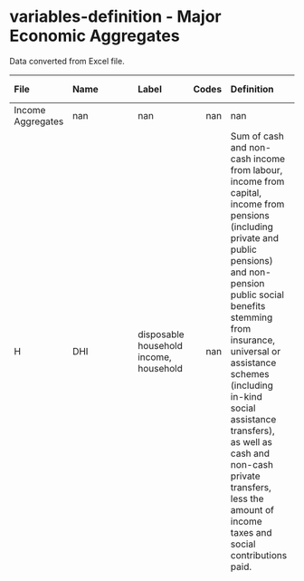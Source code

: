 # variables-definition - Major Economic Aggregates

Data converted from Excel file.

| File              | Name       | Label                                  |   Codes | Definition                                                                                                                                                                                                                                                                                                                                                                                     | Notes / comments                                                                                                                                                                                                                                                                                                                                                                                                                                                                                                                                                                                                                                                                                                                                                                                           |
|:------------------|:-----------|:---------------------------------------|--------:|:-----------------------------------------------------------------------------------------------------------------------------------------------------------------------------------------------------------------------------------------------------------------------------------------------------------------------------------------------------------------------------------------------|:-----------------------------------------------------------------------------------------------------------------------------------------------------------------------------------------------------------------------------------------------------------------------------------------------------------------------------------------------------------------------------------------------------------------------------------------------------------------------------------------------------------------------------------------------------------------------------------------------------------------------------------------------------------------------------------------------------------------------------------------------------------------------------------------------------------|
| Income Aggregates | nan        | nan                                    |     nan | nan                                                                                                                                                                                                                                                                                                                                                                                            | nan                                                                                                                                                                                                                                                                                                                                                                                                                                                                                                                                                                                                                                                                                                                                                                                                        |
| H                 | DHI        | disposable household income, household |     nan | Sum of cash and non-cash income from labour, income from capital, income from pensions (including private and public pensions) and non-pension public social benefits stemming from insurance, universal or assistance schemes (including in-kind social assistance transfers), as well as cash and non-cash private transfers, less the amount of income taxes and social contributions paid. | This variable is always constructed according to the following formula: dhi = hitotal (= hilabour + hicapital + hipension + hipubsoc + hiprivate) - hxitsc.                                                                                                                                                                                                                                                                                                                                                                                                                                                                                                                                                                                                                                                |
|                   |            |                                        |         |                                                                                                                                                                                                                                                                                                                                                                                                |                                                                                                                                                                                                                                                                                                                                                                                                                                                                                                                                                                                                                                                                                                                                                                                                            |
|                   |            |                                        |         |                                                                                                                                                                                                                                                                                                                                                                                                | This includes all recurrent payments at annual or more frequent intervals, that are available for current consumption and that do not reduce the net worth of the household.                                                                                                                                                                                                                                                                                                                                                                                                                                                                                                                                                                                                                               |
|                   |            |                                        |         |                                                                                                                                                                                                                                                                                                                                                                                                | This variable excludes two important non-cash incomes:                                                                                                                                                                                                                                                                                                                                                                                                                                                                                                                                                                                                                                                                                                                                                     |
|                   |            |                                        |         |                                                                                                                                                                                                                                                                                                                                                                                                | - Non-cash incomes from capital: These refer to the imputed value of the service of durable goods owned by the household, including the dwelling and other durables such as cars. As important as these incomes may be, they are rarely available in the income microdata and, when available, they are calculated with widely varying methodologies. For these reasons, they are excluded from DHI. Users wishing to include them can do so with the use of the LIS microdata.                                                                                                                                                                                                                                                                                                                            |
|                   |            |                                        |         |                                                                                                                                                                                                                                                                                                                                                                                                | - Non-cash universal transfers from government: These refer to government-provided services that benefit individuals, but are provided with the primary objective of meeting the general needs of the overall population, rather than that of assisting the poor. Specifically, we do not include non-cash transfers in the areas of housing, care (including child care), education, or health. These transfers are very hard to evaluate at the individual level and thus are typically only available at the macro-level. Thus, the value of these transfers is also excluded from DHI and, these non-cash incomes are not available in the LIS microdata.                                                                                                                                              |
|                   |            |                                        |         |                                                                                                                                                                                                                                                                                                                                                                                                | Although we state above that we include non-monetary social assistance transfers, note that this does not mean that all non-cash means-tested public benefits are included in DHI. We exclude means-tested public benefits in cases where they form a portion of a system in which benefits are granted to the whole population (poor and non-poor), although using different tools and programs. For example, in the case of health insurance in the U.S., we have excluded benefits received through the Medicaid program (which provides health insurance to low-income Americans) because most persons who do not receive Medicaid are subsidized either through the U.S. tax system – if employed – or through Medicare (the social insurance program for the elderly and persons with disabilities). |
| H                 | HIFACTOR   | factor income, household               |     nan | Sum of cash and non-cash income from labour and income from capital.                                                                                                                                                                                                                                                                                                                           | This variable is always constructed according to the following formula: hifactor = hilabour + hicapital.                                                                                                                                                                                                                                                                                                                                                                                                                                                                                                                                                                                                                                                                                                   |
| H                 | HITRANSFER | transfer income, household             |     nan | Sum of total pensions (including public and private pensions) and non-pension public social benefits stemming from insurance, universal or assistance schemes (including in-kind social assistance transfers), as well as cash and non-cash private transfers.                                                                                                                                 | This variable is always constructed according to the following formula: hitransfer = hipension + hipubsoc + hiprivate.                                                                                                                                                                                                                                                                                                                                                                                                                                                                                                                                                                                                                                                                                     |
